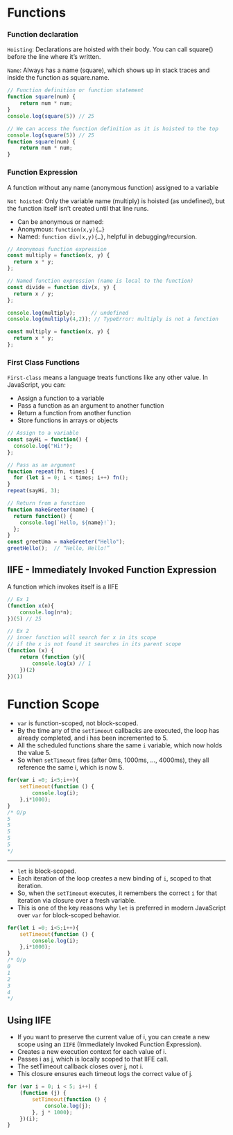 # Functions

### Function declaration

`Hoisting`: Declarations are hoisted with their body. You can call square() before the line where it’s written.

`Name`: Always has a name (square), which shows up in stack traces and inside the function as square.name.
```js
// Function definition or function statement
function square(num) {
    return num * num;
}
console.log(square(5)) // 25

// We can access the function definition as it is hoisted to the top
console.log(square(5)) // 25
function square(num) {
    return num * num;
}
```

### Function Expression
A function without any name (anonymous function) assigned to a variable

`Not hoisted`: Only the variable name (multiply) is hoisted (as undefined), but the function itself isn’t created until that line runs.

- Can be anonymous or named:
- Anonymous: `function(x,y){…}`
- Named: `function div(x,y){…}`, helpful in debugging/recursion.

```js
// Anonymous function expression
const multiply = function(x, y) {
  return x * y;
};

// Named function expression (name is local to the function)
const divide = function div(x, y) {
  return x / y;
};

console.log(multiply);     // undefined
console.log(multiply(4,2)); // TypeError: multiply is not a function

const multiply = function(x, y) {
  return x * y;
};
```

### First Class Functions

`First-class` means a language treats functions like any other value. In JavaScript, you can:

- Assign a function to a variable
- Pass a function as an argument to another function
- Return a function from another function
- Store functions in arrays or objects

```js
// Assign to a variable
const sayHi = function() {
  console.log("Hi!");
};

// Pass as an argument
function repeat(fn, times) {
  for (let i = 0; i < times; i++) fn();
}
repeat(sayHi, 3);

// Return from a function
function makeGreeter(name) {
  return function() {
    console.log(`Hello, ${name}!`);
  };
}
const greetUma = makeGreeter("Hello");
greetHello();  // “Hello, Hello!”
```

## IIFE - Immediately Invoked Function Expression

A function which invokes itself is a IIFE
```js
// Ex 1
(function x(n){
    console.log(n*n);
})(5) // 25

// Ex 2
// inner function will search for x in its scope
// if the x is not found it searches in its parent scope
(function (x) {
    return (function (y){
        console.log(x) // 1
    })(2)
})(1)
```

# Function Scope

- `var` is function-scoped, not block-scoped.
- By the time any of the `setTimeout` callbacks are executed, the loop has already completed, and i has been incremented to 5.
- All the scheduled functions share the same `i` variable, which now holds the value 5.
- So when `setTimeout` fires (after 0ms, 1000ms, ..., 4000ms), they all reference the same i, which is now 5.

```js
for(var i =0; i<5;i++){
    setTimeout(function () {
        console.log(i);
    },i*1000);
}
/* O/p
5
5
5
5
5
*/
```
---
- `let` is block-scoped.
- Each iteration of the loop creates a new binding of `i`, scoped to that iteration.
- So, when the `setTimeout` executes, it remembers the correct `i` for that iteration via closure over a fresh variable.
- This is one of the key reasons why `let` is preferred in modern JavaScript over `var` for block-scoped behavior.

```js
for(let i =0; i<5;i++){
    setTimeout(function () {
        console.log(i);
    },i*1000);
}
/* O/p
0
1
2
3
4
*/
```

## Using IIFE
- If you want to preserve the current value of i, you can create a new scope using an `IIFE` (Immediately Invoked Function Expression).
- Creates a new execution context for each value of i.
- Passes i as j, which is locally scoped to that IIFE call.
- The setTimeout callback closes over j, not i.
- This closure ensures each timeout logs the correct value of j.

```js
for (var i = 0; i < 5; i++) {
    (function (j) {
        setTimeout(function () {
            console.log(j);
        }, j * 1000);
    })(i);
}
```